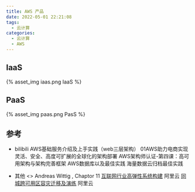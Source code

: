 ```yaml
---
title: AWS 产品
date: 2022-05-01 22:21:08
tags:
  - 云计算
categories:
  - 云计算  
  - AWS
---
```


<p></p>
<!-- more -->

## IaaS
{% asset_img   iaas.png  IaaS %}

## PaaS
{% asset_img   paas.png  PasS %}


## 参考
+ bilibili
AWS基础服务介绍及上手实践（web三层架构）
01AWS助力电商实现灵活、安全、高度可扩展的全球化的架构部署
AWS架构师认证-第四课：高可用架构与架构完善框架
AWS数据库以及最佳实践
海量数据云归档最佳实践

+ 其他
<<AWS in Action>> Andreas Wittig , Chaptor 11
[互联网行业高弹性系统构建](https://bp.aliyun.com/detail/23)  阿里云
[同城跨可用区容灾迁移及演练](https://bp.aliyun.com/detail/57) 阿里云

